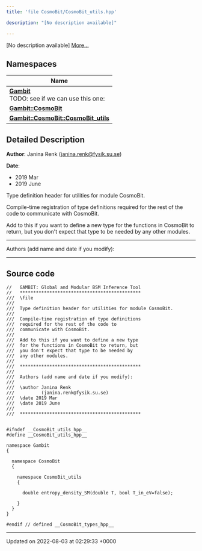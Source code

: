 ```yaml
---
title: 'file CosmoBit/CosmoBit_utils.hpp'

description: "[No description available]"

---
```







[No description available] [More...](#detailed-description)

## Namespaces

| Name           |
| -------------- |
| **[Gambit](/documentation/code/main/namespaces/namespacegambit/)** <br>TODO: see if we can use this one:  |
| **[Gambit::CosmoBit](/documentation/code/main/namespaces/namespacegambit_1_1cosmobit/)**  |
| **[Gambit::CosmoBit::CosmoBit_utils](/documentation/code/main/namespaces/namespacegambit_1_1cosmobit_1_1cosmobit__utils/)**  |

## Detailed Description


**Author**: Janina Renk ([janina.renk@fysik.su.se](mailto:janina.renk@fysik.su.se)) 

**Date**: 

  * 2019 Mar 
  * 2019 June


Type definition header for utilities for module CosmoBit.

Compile-time registration of type definitions required for the rest of the code to communicate with CosmoBit.

Add to this if you want to define a new type for the functions in CosmoBit to return, but you don't expect that type to be needed by any other modules.



------------------

Authors (add name and date if you modify):



------------------




## Source code

```
//   GAMBIT: Global and Modular BSM Inference Tool
//   *********************************************
///  \file
///
///  Type definition header for utilities for module CosmoBit.
///
///  Compile-time registration of type definitions
///  required for the rest of the code to
///  communicate with CosmoBit.
///
///  Add to this if you want to define a new type
///  for the functions in CosmoBit to return, but
///  you don't expect that type to be needed by
///  any other modules.
///
///  *********************************************
///
///  Authors (add name and date if you modify):
///
///  \author Janina Renk
///          (janina.renk@fysik.su.se)
///  \date 2019 Mar
///  \date 2019 June
///
///  *********************************************


#ifndef __CosmoBit_utils_hpp__
#define __CosmoBit_utils_hpp__

namespace Gambit
{

  namespace CosmoBit
  {

    namespace CosmoBit_utils
    {

      double entropy_density_SM(double T, bool T_in_eV=false);

    }
  }
}

#endif // defined __CosmoBit_types_hpp__
```


-------------------------------

Updated on 2022-08-03 at 02:29:33 +0000

